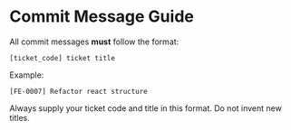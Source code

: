 # Commit Message Guide

All commit messages **must** follow the format:

```
[ticket_code] ticket title
```

Example:
```
[FE-0007] Refactor react structure
```

Always supply your ticket code and title in this format. Do not invent new titles.
